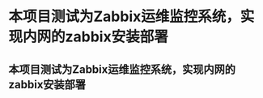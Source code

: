 本项目测试为Zabbix运维监控系统，实现内网的zabbix安装部署
=====================================================
本项目测试为Zabbix运维监控系统，实现内网的zabbix安装部署
-----------------------------------------------------
